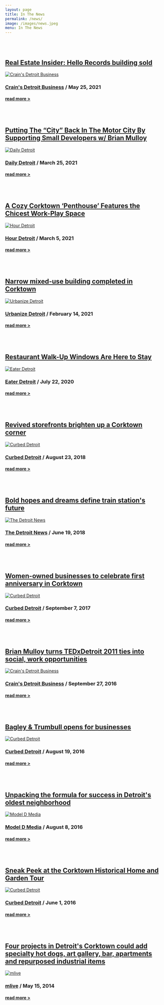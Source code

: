 ```yaml
---
layout: page
title: In The News
permalink: /news/
image: /images/news.jpeg
menu: In The News
---
```


<br>
<br>

## [Real Estate Insider: Hello Records building sold](https://www.crainsdetroit.com/voices-kirk-pinho/real-estate-insider-affordable-senior-housing-complex-across-belle-isle-sale)
[![Crain's Detroit Business](/images/news/05252021.jpeg "Crain's Detroit Business")](https://www.crainsdetroit.com/voices-kirk-pinho/real-estate-insider-affordable-senior-housing-complex-across-belle-isle-sale)
### [Crain's Detroit Business](https://www.crainsdetroit.com/voices-kirk-pinho/real-estate-insider-affordable-senior-housing-complex-across-belle-isle-sale) / May 25, 2021
#### [read more >](https://www.crainsdetroit.com/voices-kirk-pinho/real-estate-insider-affordable-senior-housing-complex-across-belle-isle-sale)

<br>
<br>

## [Putting The “City” Back In The Motor City By Supporting Small Developers w/ Brian Mulloy](http://www.dailydetroit.com/2021/03/25/putting-the-city-back-in-the-motor-city-by-supporting-small-developers-w-brian-mulloy/)
[![Daily Detroit](/images/news/03252021.jpeg "Daily Detroit")](http://www.dailydetroit.com/2021/03/25/putting-the-city-back-in-the-motor-city-by-supporting-small-developers-w-brian-mulloy/)
### [Daily Detroit](http://www.dailydetroit.com/2021/03/25/putting-the-city-back-in-the-motor-city-by-supporting-small-developers-w-brian-mulloy/) / March 25, 2021
#### [read more >](http://www.dailydetroit.com/2021/03/25/putting-the-city-back-in-the-motor-city-by-supporting-small-developers-w-brian-mulloy/)

<br>
<br>

## [A Cozy Corktown ‘Penthouse’ Features the Chicest Work-Play Space](https://www.hourdetroit.com/home-living/a-cozy-corktown-penthouse-features-the-chicest-work-play-space/)
[![Hour Detroit](/images/news/03052021.jpeg "Hour Detroit")](https://www.hourdetroit.com/home-living/a-cozy-corktown-penthouse-features-the-chicest-work-play-space/)
### [Hour Detroit](https://www.hourdetroit.com/home-living/a-cozy-corktown-penthouse-features-the-chicest-work-play-space/) / March 5, 2021
#### [read more >](https://www.hourdetroit.com/home-living/a-cozy-corktown-penthouse-features-the-chicest-work-play-space/)

<br>
<br>

## [Narrow mixed-use building completed in Corktown](https://urbanize.city/detroit/post/narrow-mixed-use-building-completed-corktown)
[![Urbanize Detroit](/images/news/02142021.jpeg "Urbanize Detroit")](https://urbanize.city/detroit/post/narrow-mixed-use-building-completed-corktown)
### [Urbanize Detroit](https://urbanize.city/detroit/post/narrow-mixed-use-building-completed-corktown) / February 14, 2021
#### [read more >](https://urbanize.city/detroit/post/narrow-mixed-use-building-completed-corktown)

<br>
<br>

## [Restaurant Walk-Up Windows Are Here to Stay](https://detroit.eater.com/2020/7/22/21334029/detroit-restaurants-coffee-shops-walk-up-window-carryout-design-trend-coronavirus)
[![Eater Detroit](/images/news/07222020.jpeg "Eater Detroit")](https://detroit.eater.com/2020/7/22/21334029/detroit-restaurants-coffee-shops-walk-up-window-carryout-design-trend-coronavirus)
### [Eater Detroit](https://detroit.eater.com/2020/7/22/21334029/detroit-restaurants-coffee-shops-walk-up-window-carryout-design-trend-coronavirus) / July 22, 2020
#### [read more >](https://detroit.eater.com/2020/7/22/21334029/detroit-restaurants-coffee-shops-walk-up-window-carryout-design-trend-coronavirus)

<br>
<br>

## [Revived storefronts brighten up a Corktown corner](https://detroit.curbed.com/2018/8/23/17760618/corktown-storefront-renovation-bagley-trumbull)
[![Curbed Detroit](/images/news/08232018.jpeg "Curbed Detroit")](https://detroit.curbed.com/2018/8/23/17760618/corktown-storefront-renovation-bagley-trumbull)
### [Curbed Detroit](https://detroit.curbed.com/2018/8/23/17760618/corktown-storefront-renovation-bagley-trumbull) / August 23, 2018
#### [read more >](https://detroit.curbed.com/2018/8/23/17760618/corktown-storefront-renovation-bagley-trumbull)

<br>
<br>

## [Bold hopes and dreams define train station's future](https://www.detroitnews.com/story/business/autos/2018/06/19/michigan-central-depot-public-reaction/715178002/)
[![The Detroit News](/images/news/06192018.jpeg "The Detroit News")](https://www.detroitnews.com/story/business/autos/2018/06/19/michigan-central-depot-public-reaction/715178002/)
### [The Detroit News](https://www.detroitnews.com/story/business/autos/2018/06/19/michigan-central-depot-public-reaction/715178002/) / June 19, 2018
#### [read more >](https://www.detroitnews.com/story/business/autos/2018/06/19/michigan-central-depot-public-reaction/715178002/)

<br>
<br>

## [Women-owned businesses to celebrate first anniversary in Corktown](https://detroit.curbed.com/2017/9/7/16267458/women-owned-businesses-corktown)
[![Curbed Detroit](/images/news/09072017.jpeg "Curbed Detroit")](https://detroit.curbed.com/2017/9/7/16267458/women-owned-businesses-corktown)
### [Curbed Detroit](https://detroit.curbed.com/2017/9/7/16267458/women-owned-businesses-corktown) / September 7, 2017
#### [read more >](https://detroit.curbed.com/2017/9/7/16267458/women-owned-businesses-corktown)

<br>
<br>

## [Brian Mulloy turns TEDxDetroit 2011 ties into social, work opportunities](https://www.crainsdetroit.com/article/20160927/BLOG104/160929842/brian-mulloy-turns-tedxdetroit-2011-ties-into-social-work)
[![Crain's Detroit Business](/images/news/09272016.jpeg "Crain's Detroit Business")](https://www.crainsdetroit.com/article/20160927/BLOG104/160929842/brian-mulloy-turns-tedxdetroit-2011-ties-into-social-work)
### [Crain's Detroit Business](https://www.crainsdetroit.com/article/20160927/BLOG104/160929842/brian-mulloy-turns-tedxdetroit-2011-ties-into-social-work) / September 27, 2016
#### [read more >](https://www.crainsdetroit.com/article/20160927/BLOG104/160929842/brian-mulloy-turns-tedxdetroit-2011-ties-into-social-work)

<br>
<br>

## [Bagley & Trumbull opens for businesses](https://detroit.curbed.com/2016/8/19/12555054/bagley-trumbull-corktown-businesses)
[![Curbed Detroit](/images/news/08192016.jpeg "Curbed Detroit")]()
### [Curbed Detroit](https://detroit.curbed.com/2016/8/19/12555054/bagley-trumbull-corktown-businesses) / August 19, 2016
#### [read more >](https://detroit.curbed.com/2016/8/19/12555054/bagley-trumbull-corktown-businesses)

<br>
<br>

## [Unpacking the formula for success in Detroit's oldest neighborhood](https://www.modeldmedia.com/features/corktown-unpacked-072816.aspx)
[![Model D Media](/images/news/08082016.jpeg "Model D Media")]()
### [Model D Media](https://www.modeldmedia.com/features/corktown-unpacked-072816.aspx) / August 8, 2016
#### [read more >](https://www.modeldmedia.com/features/corktown-unpacked-072816.aspx)

<br>
<br>

## [Sneak Peek at the Corktown Historical Home and Garden Tour](https://detroit.curbed.com/2016/6/1/11823278/sneak-peek-corktown-historical-home-garden-tour)
[![Curbed Detroit](/images/news/06012016.jpeg "Curbed Detroit")](https://detroit.curbed.com/2016/6/1/11823278/sneak-peek-corktown-historical-home-garden-tour)
### [Curbed Detroit](https://detroit.curbed.com/2016/6/1/11823278/sneak-peek-corktown-historical-home-garden-tour) / June 1, 2016 
#### [read more >](https://detroit.curbed.com/2016/6/1/11823278/sneak-peek-corktown-historical-home-garden-tour)

<br>
<br>

## [Four projects in Detroit's Corktown could add specialty hot dogs, art gallery, bar, apartments and repurposed industrial items](https://www.mlive.com/business/detroit/2014/05/four_projects_in_detroits_cork.html)
[![mlive](/images/news/05152014.jpeg "mlive")](https://www.mlive.com/business/detroit/2014/05/four_projects_in_detroits_cork.html)
### [mlive](https://www.mlive.com/business/detroit/2014/05/four_projects_in_detroits_cork.html) / May 15, 2014
#### [read more >](https://www.mlive.com/business/detroit/2014/05/four_projects_in_detroits_cork.html)
